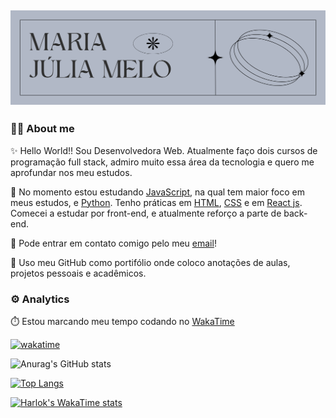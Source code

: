 ## ![](./assets/Banner%20para%20Docs%20Resumo%20de%20Projeto%20Moderno%20Minimalista%20Preto%20e%20Branco.png)

### 👩‍💻 About me
✨ Hello World!! Sou Desenvolvedora Web. Atualmente faço dois cursos de programação full stack, admiro muito essa área da tecnologia e quero me aprofundar nos meu estudos.

🚀 No momento estou estudando [JavaScript](https://developer.mozilla.org/pt-BR/docs/Web/JavaScript), na qual tem maior foco em meus estudos, e [Python](https://www.python.org/). Tenho práticas em [HTML](https://developer.mozilla.org/pt-BR/docs/Web/HTML), [CSS](https://developer.mozilla.org/pt-BR/docs/Web/CSS) e em [React js](https://react.dev/). Comecei a estudar por front-end, e atualmente reforço a parte de back-end.

📧 Pode entrar em contato comigo pelo meu [email](mailto:mjuliamary0@gmail.com)!

🌟 Uso meu GitHub como portifólio onde coloco anotações de aulas, projetos pessoais e acadêmicos.

### ⚙️ Analytics

⏱️ Estou marcando meu tempo codando no [WakaTime](https://wakatime.com/dashboard)

 [![wakatime](https://wakatime.com/badge/user/018c5d95-473a-48d9-91d9-e6be64569c83.svg)](https://wakatime.com/@018c5d95-473a-48d9-91d9-e6be64569c83)

![Anurag's GitHub stats](https://github-readme-stats.vercel.app/api?username=majuss8&show_icons=true&theme=dracula)

[![Top Langs](https://github-readme-stats.vercel.app/api/top-langs/?username=majuss8&layout=donut)](https://github.com/majuss8/github-readme-stats)

[![Harlok's WakaTime stats](https://github-readme-stats.vercel.app/api/wakatime?username=ffflabs)](https://github.com/majuss8/github-readme-stats)